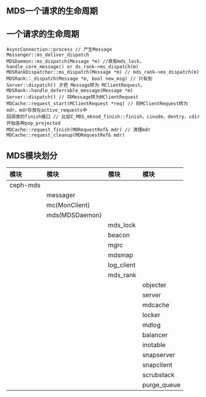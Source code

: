 ## MDS一个请求的生命周期

## 一个请求的生命周期

```
AsyncConnection::process // 产生Message
Messenger::ms_deliver_dispatch 
MDSDaemon::ms_dispatch(Message *m) //获取mds_lock，handle_core_message() or ds_rank->ms_dispatch(m)
MDSRankDispatcher::ms_dispatch(Message *m) // mds_rank->ms_dispatch(m)
MDSRank::_dispatch(Message *m, bool new_msg) // 只有到 Server::dispatch() 才把 Message转为 MClientRequest。
MDSRank::handle_deferrable_message(Message *m)
Server::dispatch() // 将Message转为MClientRequest
MDCache::request_start(MClientRequest *req) // 将MClientRequest转为mdr，mdr存放在active_requests中
回调类的finish接口 // 比如C_MDS_mknod_finish::finish，cinode，dentry，cdir开始各种pop_projected
MDCache::request_finish(MDRequestRef& mdr) // 清理mdr
MDCache::request_cleanup(MDRequestRef& mdr)
```

## MDS模块划分
|模块|模块|模块|模块|
|:-|:-|:-|:-|
|ceph-mds||||
||messager|||
||mc(MonClient)|||
||mds(MDSDaemon)|||
|||mds_lock||
|||beacon||
|||mgrc||
|||mdsmap||
|||log_client||
|||mds_rank||
||||objecter|
||||server|
||||mdcache|
||||locker|
||||mdlog|
||||balancer|
||||inotable|
||||snapserver|
||||snapclient|
||||scrubstack|
||||purge_queue|
